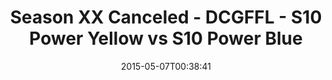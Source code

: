 ---
title: Season XX Canceled - DCGFFL - S10 Power Yellow vs S10 Power Blue
teams-score:
- team: _teams/s10-power-yellow.md
  score:
- team: _teams/s10-power-blue.md
  score: 24
mvp: Bryant B. (Power Yellow), Larry W. (Power Blue)
game-ball: N/A
season: 10
week:
date: '2015-05-07T00:38:41'
pageid: season-10-playoff-4435-vs-4434
---